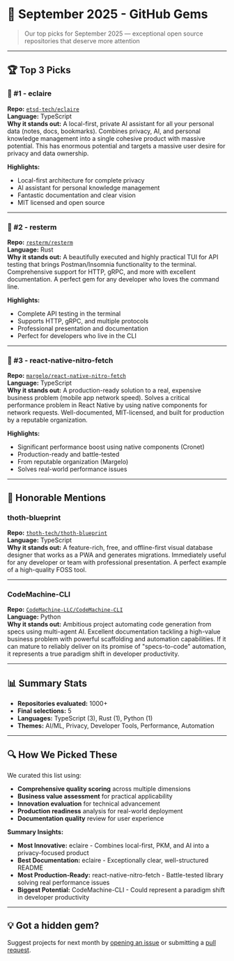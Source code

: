 # 📅 September 2025 - GitHub Gems

> Our top picks for September 2025 — exceptional open source repositories that deserve more attention

---

## 🏆 Top 3 Picks

### 🥇 #1 - eclaire
**Repo:** [`etsd-tech/eclaire`](https://github.com/etsd-tech/eclaire)  
**Language:** TypeScript  
**Why it stands out:** A local-first, private AI assistant for all your personal data (notes, docs, bookmarks). Combines privacy, AI, and personal knowledge management into a single cohesive product with massive potential. This has enormous potential and targets a massive user desire for privacy and data ownership.

**Highlights:**
- Local-first architecture for complete privacy
- AI assistant for personal knowledge management
- Fantastic documentation and clear vision
- MIT licensed and open source

---

### 🥈 #2 - resterm
**Repo:** [`resterm/resterm`](https://github.com/resterm/resterm)  
**Language:** Rust  
**Why it stands out:** A beautifully executed and highly practical TUI for API testing that brings Postman/Insomnia functionality to the terminal. Comprehensive support for HTTP, gRPC, and more with excellent documentation. A perfect gem for any developer who loves the command line.

**Highlights:**
- Complete API testing in the terminal
- Supports HTTP, gRPC, and multiple protocols
- Professional presentation and documentation
- Perfect for developers who live in the CLI

---

### 🥉 #3 - react-native-nitro-fetch
**Repo:** [`margelo/react-native-nitro-fetch`](https://github.com/margelo/react-native-nitro-fetch)  
**Language:** TypeScript  
**Why it stands out:** A production-ready solution to a real, expensive business problem (mobile app network speed). Solves a critical performance problem in React Native by using native components for network requests. Well-documented, MIT-licensed, and built for production by a reputable organization.

**Highlights:**
- Significant performance boost using native components (Cronet)
- Production-ready and battle-tested
- From reputable organization (Margelo)
- Solves real-world performance issues

---

## 🔖 Honorable Mentions

### thoth-blueprint
**Repo:** [`thoth-tech/thoth-blueprint`](https://github.com/thoth-tech/thoth-blueprint)  
**Language:** TypeScript  
**Why it stands out:** A feature-rich, free, and offline-first visual database designer that works as a PWA and generates migrations. Immediately useful for any developer or team with professional presentation. A perfect example of a high-quality FOSS tool.

---

### CodeMachine-CLI
**Repo:** [`CodeMachine-LLC/CodeMachine-CLI`](https://github.com/CodeMachine-LLC/CodeMachine-CLI)  
**Language:** Python  
**Why it stands out:** Ambitious project automating code generation from specs using multi-agent AI. Excellent documentation tackling a high-value business problem with powerful scaffolding and automation capabilities. If it can mature to reliably deliver on its promise of "specs-to-code" automation, it represents a true paradigm shift in developer productivity.

---

## 📊 Summary Stats

- **Repositories evaluated:** 1000+
- **Final selections:** 5
- **Languages:** TypeScript (3), Rust (1), Python (1)
- **Themes:** AI/ML, Privacy, Developer Tools, Performance, Automation

---

## 🔍 How We Picked These

We curated this list using:
- **Comprehensive quality scoring** across multiple dimensions
- **Business value assessment** for practical applicability
- **Innovation evaluation** for technical advancement
- **Production readiness** analysis for real-world deployment
- **Documentation quality** review for user experience

**Summary Insights:**
- **Most Innovative:** eclaire - Combines local-first, PKM, and AI into a privacy-focused product
- **Best Documentation:** eclaire - Exceptionally clear, well-structured README
- **Most Production-Ready:** react-native-nitro-fetch - Battle-tested library solving real performance issues
- **Biggest Potential:** CodeMachine-CLI - Could represent a paradigm shift in developer productivity

---

## 💡 Got a hidden gem?

Suggest projects for next month by [opening an issue](https://github.com/sergioalmela/underrated-github-gems/issues) or submitting a [pull request](https://github.com/sergioalmela/underrated-github-gems/pulls).